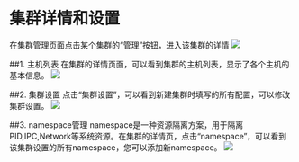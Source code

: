 # 集群详情和设置

在集群管理页面点击某个集群的“管理”按钮，进入该集群的详情
![](http://881471b33d4f9.cdn.sohucs.com/q_mini/newproject6.jpg)

##1. 主机列表
在集群的详情页面，可以看到集群的主机列表，显示了各个主机的基本信息。
![](http://881471b33d4f9.cdn.sohucs.com/q_mini/newproject6.jpg)

##2. 集群设置
点击“集群设置”，可以看到新建集群时填写的所有配置，可以修改集群设置。
![](http://881471b33d4f9.cdn.sohucs.com/q_mini/newproject6.jpg)

##3. namespace管理
namespace是一种资源隔离方案，用于隔离PID,IPC,Network等系统资源。在集群的详情页，点击“namespace”，可以看到该集群设置的所有namespace，您可以添加新namespace。
![](http://881471b33d4f9.cdn.sohucs.com/q_mini/newproject6.jpg)
